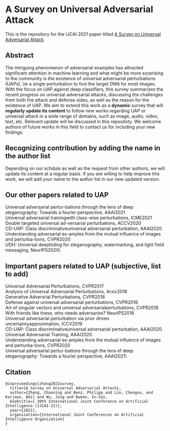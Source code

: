 # A Survey on Universal Adversarial Attack
This is the repository for the IJCAI 2021 paper titled [A Survey on Universal Adversarial Attack](https://arxiv.org/abs/2103.01498).

## Abstract
The intriguing phenomenon of adversarial examples has attracted significant attention in machine learning and what might be more surprising to the community is the existence of universal adversarial perturbations (UAPs), \ie a single perturbation to fool the target DNN for most images. With the focus on UAP against deep classifiers, this survey summarizes the recent progress on universal adversarial attacks, discussing the challenges from both the attack and defense sides, as well as the reason for the existence of UAP. We aim to extend this work as a **dynamic** survey that will **regularly update its content** to follow new works regarding UAP or universal attack in a wide range of domains, such as image, audio, video, text, etc. Relevant update will be discussed in this repositoty. We welcome authors of future works in this field to contact us for including your new findings. 

## Recognizing contribution by adding the name in the author list
Depending on our schdule as well as the request from other authors, we will update its content at a regular basis.
If you are willing to help improve this work, we will add your name to the author list in our new updated version.

## Our other papers related to UAP
Universal adversarial pertur-bations through the lens of deep steganography: Towards a fourier perspective, AAAI2021\
Universal adversarial trainingwith class-wise perturbations, ICME2021\
Double targeted universal ad-versarial perturbations, ACCV2020\
CD-UAP:  Class discriminativeuniversal adversarial perturbation, AAAI2020\
Understanding adversarial ex-amples from the mutual influence of images and perturba-tions, CVPR2020\
UDH: Universal deephiding for steganography, watermarking, and light field messaging, NeurIPS2020\

## Important papers related to UAP (subjective, list to add)
Universal Adversarial Perturbations, CVPR2017\
Analysis of Universal Adversarial Perturbations, Arxiv2018\
Generative Adversrial Perturbations, CVPR2018\
Defense against universal adversarial perturbations, CVPR2018\
Art of singular vectors and universal adversarialperturbations, CVPR2018\
With friends like these, who  needs  adversaries? NeurIPS2018\
Universal adversarial perturbation via prior driven uncertaintyapproximation, ICCV2019\
CD-UAP: Class discriminativeuniversal adversarial perturbation, AAAI2020\
Universal Adversarial Training, AAAI2020\
Understanding adversarial ex-amples from the mutual influence of images and perturba-tions, CVPR2020\
Universal adversarial pertur-bations through the lens of deep steganography: Towards a fourier perspective, AAAI2021\



## Citation
```
@inproceedings{zhang2021survey,
  title={A Survey on Universal Adversarial Attack},
  author={Zhang, Chaoning and Benz, Philipp and Lin, Chenguo, and Karjauv, Adil and Wu, Jing and Kweon, In-So},
  booktitle={ 30th International Joint Conference on Artificial Intelligence (IJCAI-21)},
  year={2021},
  organization={International Joint Conferences on Artificial Intelligence Organization}
}
```
